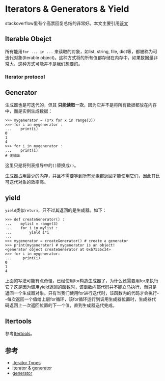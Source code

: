 # Iterators & Generators & Yield

stackoverflow里有个高票回复总结的非常好。本文主要引用[该文](http://stackoverflow.com/questions/231767/what-does-the-yield-keyword-do-in-python)

## Iterable Obejct

所有能用`for ... in ...` 来读取的对象，如list, string, file, dict等，都被称为可迭代对象(Iterable object)。这种方式将的所有值都存储在内存中，如果数据量非常大，这种方式可能并不是我们想要的。

### Iterator protocol

## Generator
生成器也是可迭代的，但其 **只能读取一次**，因为它并不是将所有数据都放在内存中，而是实例生成数据：

```
>>> mygenerator = (x*x for x in range(3))
>>> for i in mygenerator :
...    print(i)
0
1
4
>>> for i in mygenerator :
...    print(i)
# 无输出
```
这里只是将列表推导中的`[]`替换成`()`。

生成器占用最少的内存，并且不需要等到所有元素都返回才能使用它们，因此其比可迭代对象的效率高。

## yield
`yield`类似`return`，只不过其返回的是生成器。如下：

```
>>> def createGenerator() :
...    mylist = range(3)
...    for i in mylist :
...        yield i*i
...
>>> mygenerator = createGenerator() # create a generator
>>> print(mygenerator) # mygenerator is an object!
<generator object createGenerator at 0xb7555c34>
>>> for i in mygenerator:
...     print(i)
0
1
4
```
上面的写法可能有点奇怪，已经使用for构造生成器了，为什么还需要用for来执行它？这是因为调用yield返回的函数时，该函数内部代码并不能立马执行，而只是返回一个生成器对象。只有当我们使用for进行迭代时，该函数内的代码才会执行--每次返回一个值给上层for循环，该for循环运行到调用生成器位置时，生成器代码返回上一次返回位置的下一个值，直到生成器迭代完成。

## Itertools

参考[Itertools](https://docs.python.org/2/library/itertools.html)。



参考
----
- [Iterator Types](https://docs.python.org/2/library/stdtypes.html#iterator-types)
- [iterator & generator](http://anandology.com/python-practice-book/iterators.html)
- [generator](https://wiki.python.org/moin/Generators)

